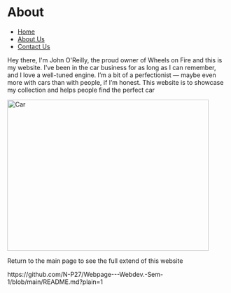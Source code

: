<html>  
<head>  
<meta charset="utf.8" />
<h1>About</h1>  
</head>

<body>
<nav>
<ul>
<li><a href="https://github.com/N-P27/Webpage---Webdev.-Sem-1/blob/main/Main_page.html">Home</a></li>
<li><a href="https://github.com/N-P27/Webpage---Webdev.-Sem-1/blob/e2bec183b5d410c9231929c62d9d96dca4f6fdaf/README.md">About Us</a></li> 
<li><a href="file:///c%3A/Users/natha/OneDrive/Desktop/My_Code/Webpage---Webdev.-Sem-1/contact.html">Contact Us</a></li> 
</ul>
</nav>

<p>Hey there, I'm John O'Reilly, the proud owner
of Wheels on Fire and this is my website. I've been in the car
business for as long as I can remember, and I
love a well-tuned engine. I’m a bit of a
perfectionist — maybe even more with cars
than with people, if I’m honest. This website is to showcase my
collection and helps people find the perfect
car</p>


<img src="https://th.bing.com/th/id/R.6e43ee2eab63fe4bd5e2f12b4d34a69f?rik=NA9b71W7oElAdg&riu=http%3a%2f%2finhabitat.com%2fwp-content%2fblogs.dir%2f1%2ffiles%2f2010%2f10%2fjaguar-ed02.jpg&ehk=i1LqKIQFi7mUdYc%2fpFiEUtZ7i4mgMH3rcSS7Sr1Z4mc%3d&risl=&pid=ImgRaw&r=0" alt="Car" width="460" height="345">

<p> Return to the main page to see the full extend of this website </p>
<link> https://github.com/N-P27/Webpage---Webdev.-Sem-1/blob/main/README.md?plain=1 </link>

</body>

<html/>
